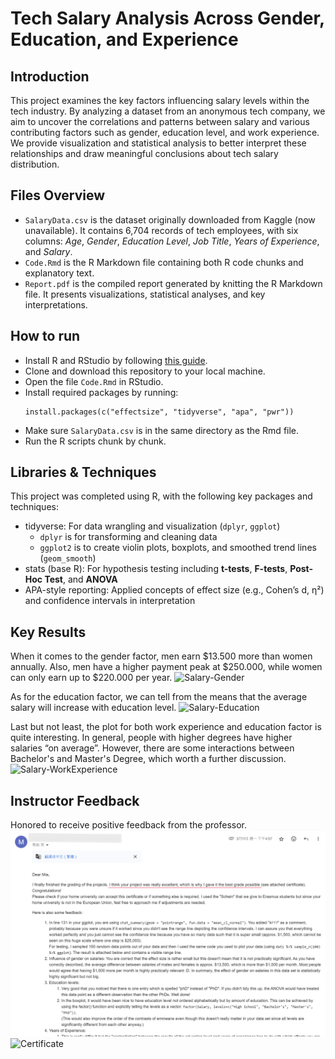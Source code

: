 # Tech Salary Analysis Across Gender, Education, and Experience

## Introduction
This project examines the key factors influencing salary levels within the tech industry. By analyzing a dataset from an anonymous tech company, we aim to uncover the correlations and patterns between salary and various contributing factors such as gender, education level, and work experience. We provide visualization and statistical analysis to better interpret these relationships and draw meaningful conclusions about tech salary distribution. 

## Files Overview
- `SalaryData.csv` is the dataset originally downloaded from Kaggle (now unavailable). It contains 6,704 records of tech employees, with six columns: *Age*, *Gender*, *Education Level*, *Job Title*, *Years of Experience*, and *Salary*.
- `Code.Rmd` is the R Markdown file containing both R code chunks and explanatory text.
- `Report.pdf` is the compiled report generated by knitting the R Markdown file. It presents visualizations, statistical analyses, and key interpretations.

## How to run
- Install R and RStudio by following [this guide](https://rstudio-education.github.io/hopr/starting.html). 
- Clone and download this repository to your local machine.
- Open the file `Code.Rmd` in RStudio.
- Install required packages by running: 
  ```{R}
  install.packages(c("effectsize", "tidyverse", "apa", "pwr"))
  ```
- Make sure `SalaryData.csv` is in the same directory as the Rmd file.
- Run the R scripts chunk by chunk. 

## Libraries & Techniques
This project was completed using R, with the following key packages and techniques:
- tidyverse: For data wrangling and visualization (`dplyr`, `ggplot`)
  - `dplyr` is for transforming and cleaning data
  - `ggplot2` is to create violin plots, boxplots, and smoothed trend lines (`geom_smooth`)
- stats (base R): For hypothesis testing including **t-tests**, **F-tests**, **Post-Hoc Test**, and **ANOVA**
- APA-style reporting: Applied concepts of effect size (e.g., Cohen’s d, η²) and confidence intervals in interpretation

## Key Results
When it comes to the gender factor, men earn $13.500 more than women annually. Also, men have a higher payment peak at $250.000, while women can only earn up to $220.000 per year. 
![Salary-Gender](/img/salary-gender.png)  

As for the education factor, we can tell from the means that the average salary will increase with education level. 
![Salary-Education](/img/salary-education.png)  

Last but not least, the plot for both work experience and education factor is quite interesting. In general, people with higher degrees have higher salaries “on average”. However, there are some interactions between Bachelor's and Master's Degree, which worth a further discussion. 
![Salary-WorkExperience](/img/salary-experience.png)  

## Instructor Feedback
Honored to receive positive feedback from the professor.
![Email_Feedback](/img/feedback.png)
![Certificate](/img/certificate.jpg)
